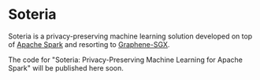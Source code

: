 # Soteria

Soteria is a privacy-preserving machine learning solution developed on top of [Apache Spark](https://github.com/apache/spark) and resorting to [Graphene-SGX](https://github.com/oscarlab/graphene).

The code for "Soteria: Privacy-Preserving Machine Learning for Apache Spark" will be published here soon.
